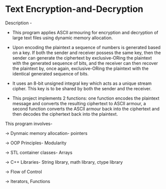 # Text Encryption-and-Decryption
Description -

- This program applies ASCII armouring for encryption and decryption of large text files using dynamic memory allocation.

- Upon encoding the plaintext a sequence of numbers is generated based on a key. If both the sender and receiver possess the same key, then the sender can generate the ciphertext by exclusive-ORing the plaintext with the generated sequence of bits, and the receiver can then recover the plaintext by, once again, exclusive-ORing the plaintext with the identical generated sequence of bits. 

- It uses an 8-bit unsigned integral key which acts as a unique stream cipher. This key is to be shared by both the sender and the receiver. 

- This project implements 2 functions: one function encodes the plaintext message and converts the resulting ciphertext to ASCII armour, a second function converts the ASCII armour back into the ciphertext and then decodes the ciphertext back into the plaintext. 

This program involves-

-> Dynmaic memory allocation- pointers

-> OOP Principles- Modularity

-> STL container classes- Arrays

-> C++ Libraries- String library, math library, ctype library

-> Flow of Control

-> Iterators, Functions
